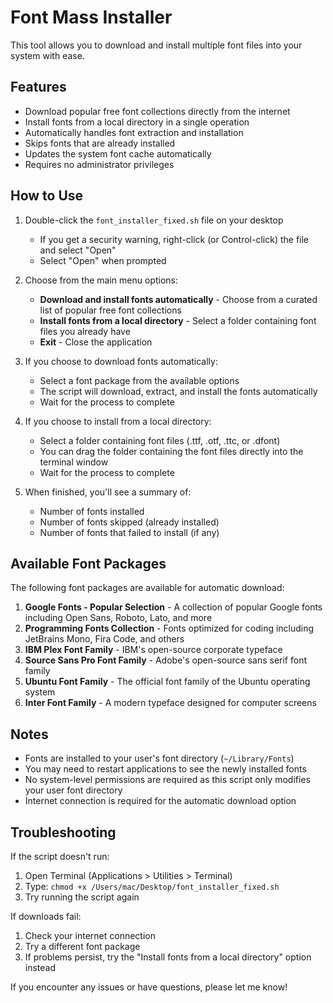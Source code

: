 # Font Mass Installer

This tool allows you to download and install multiple font files into your system with ease.

## Features

- Download popular free font collections directly from the internet
- Install fonts from a local directory in a single operation
- Automatically handles font extraction and installation
- Skips fonts that are already installed
- Updates the system font cache automatically
- Requires no administrator privileges

## How to Use

1. Double-click the `font_installer_fixed.sh` file on your desktop
   - If you get a security warning, right-click (or Control-click) the file and select "Open"
   - Select "Open" when prompted

2. Choose from the main menu options:
   - **Download and install fonts automatically** - Choose from a curated list of popular free font collections
   - **Install fonts from a local directory** - Select a folder containing font files you already have
   - **Exit** - Close the application

3. If you choose to download fonts automatically:
   - Select a font package from the available options
   - The script will download, extract, and install the fonts automatically
   - Wait for the process to complete

4. If you choose to install from a local directory:
   - Select a folder containing font files (.ttf, .otf, .ttc, or .dfont)
   - You can drag the folder containing the font files directly into the terminal window
   - Wait for the process to complete

5. When finished, you'll see a summary of:
   - Number of fonts installed
   - Number of fonts skipped (already installed)
   - Number of fonts that failed to install (if any)

## Available Font Packages

The following font packages are available for automatic download:

1. **Google Fonts - Popular Selection** - A collection of popular Google fonts including Open Sans, Roboto, Lato, and more
2. **Programming Fonts Collection** - Fonts optimized for coding including JetBrains Mono, Fira Code, and others
3. **IBM Plex Font Family** - IBM's open-source corporate typeface
4. **Source Sans Pro Font Family** - Adobe's open-source sans serif font family
5. **Ubuntu Font Family** - The official font family of the Ubuntu operating system
6. **Inter Font Family** - A modern typeface designed for computer screens

## Notes

- Fonts are installed to your user's font directory (`~/Library/Fonts`)
- You may need to restart applications to see the newly installed fonts
- No system-level permissions are required as this script only modifies your user font directory
- Internet connection is required for the automatic download option

## Troubleshooting

If the script doesn't run:
1. Open Terminal (Applications > Utilities > Terminal)
2. Type: `chmod +x /Users/mac/Desktop/font_installer_fixed.sh`
3. Try running the script again

If downloads fail:
1. Check your internet connection
2. Try a different font package
3. If problems persist, try the "Install fonts from a local directory" option instead

If you encounter any issues or have questions, please let me know!
